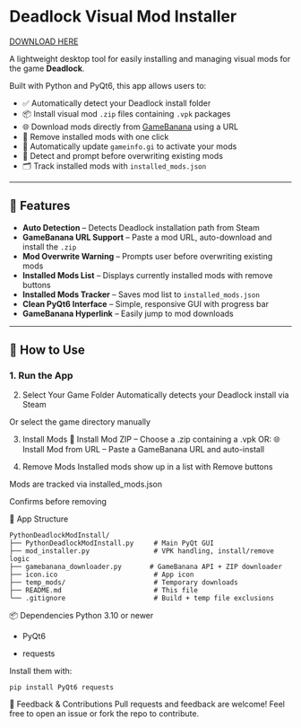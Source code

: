 # Deadlock Visual Mod Installer

[DOWNLOAD HERE](https://hanleyjaa.itch.io/deadlock-mod-installer)

A lightweight desktop tool for easily installing and managing visual mods for the game **Deadlock**.

Built with Python and PyQt6, this app allows users to:

- ✅ Automatically detect your Deadlock install folder  
- 📦 Install visual mod `.zip` files containing `.vpk` packages  
- 🌐 Download mods directly from [GameBanana](https://gamebanana.com/games/13937) using a URL  
- 🧹 Remove installed mods with one click  
- 🔄 Automatically update `gameinfo.gi` to activate your mods  
- 🧠 Detect and prompt before overwriting existing mods  
- 🗂️ Track installed mods with `installed_mods.json`  

---

## 🚀 Features

- **Auto Detection** – Detects Deadlock installation path from Steam  
- **GameBanana URL Support** – Paste a mod URL, auto-download and install the `.zip`  
- **Mod Overwrite Warning** – Prompts user before overwriting existing mods  
- **Installed Mods List** – Displays currently installed mods with remove buttons  
- **Installed Mods Tracker** – Saves mod list to `installed_mods.json`  
- **Clean PyQt6 Interface** – Simple, responsive GUI with progress bar  
- **GameBanana Hyperlink** – Easily jump to mod downloads

---

## 📁 How to Use

### 1. Run the App

2. Select Your Game Folder
Automatically detects your Deadlock install via Steam

Or select the game directory manually

3. Install Mods
📂 Install Mod ZIP – Choose a .zip containing a .vpk
                     OR:
🌐 Install Mod from URL – Paste a GameBanana URL and auto-install

4. Remove Mods
Installed mods show up in a list with Remove buttons

Mods are tracked via installed_mods.json

Confirms before removing

🧠 App Structure
```
PythonDeadlockModInstall/
├── PythonDeadlockModInstall.py     # Main PyQt GUI
├── mod_installer.py                # VPK handling, install/remove logic
├── gamebanana_downloader.py       # GameBanana API + ZIP downloader
├── icon.ico                        # App icon
├── temp_mods/                      # Temporary downloads
├── README.md                       # This file
└── .gitignore                      # Build + temp file exclusions

```
📦 Dependencies
Python 3.10 or newer

 - PyQt6

 - requests

Install them with:

```
pip install PyQt6 requests
```
💬 Feedback & Contributions
Pull requests and feedback are welcome!
Feel free to open an issue or fork the repo to contribute.
